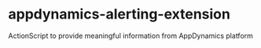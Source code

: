# appdynamics-alerting-extension
ActionScript to provide meaningful information from AppDynamics platform

